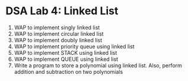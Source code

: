 # DSA Lab 4: Linked List

1. WAP to implement singly linked list
2. WAP to implement circular linked list 
3. WAP to implement doubly linked list 
4. WAP to implement priority queue using linked list
5. WAP to implement STACK using linked list
6. WAP to implement QUEUE using linked list
7. Write a program to store a polynomial using linked list. Also, perform addition and subtraction on two polynomials